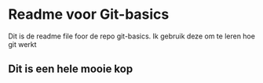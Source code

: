 # Readme voor Git-basics

Dit is de readme file foor de repo git-basics. Ik gebruik deze om te leren hoe git werkt

## Dit is een hele mooie kop